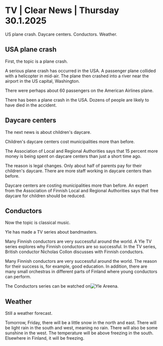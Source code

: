 # TV \| Clear News \| Thursday 30.1.2025

US plane crash. Daycare centers. Conductors. Weather.

## USA plane crash

First, the topic is a plane crash.

A serious plane crash has occurred in the USA. A passenger plane collided with a helicopter in mid-air. The plane then crashed into a river near the airport in the US capital, Washington.

There were perhaps about 60 passengers on the American Airlines plane.

There has been a plane crash in the USA. Dozens of people are likely to have died in the accident.

## Daycare centers

The next news is about children's daycare.

Children's daycare centers cost municipalities more than before.

The Association of Local and Regional Authorities says that 15 percent more money is being spent on daycare centers than just a short time ago.

The reason is legal changes. Only about half of parents pay for their children's daycare. There are more staff working in daycare centers than before.

Daycare centers are costing municipalities more than before. An expert from the Association of Finnish Local and Regional Authorities says that free daycare for children should be reduced.

## Conductors

Now the topic is classical music.

Yle has made a TV series about bandmasters.

Many Finnish conductors are very successful around the world. A Yle TV series explores why Finnish conductors are so successful. In the TV series, British conductor Nicholas Collon discusses with Finnish conductors.

Many Finnish conductors are very successful around the world. The reason for their success is, for example, good education. In addition, there are many small orchestras in different parts of Finland where young conductors can perform.

The Conductors series can be watched on![Yle Areena](https://areena.yle.fi/1-71023552).

## Weather

Still a weather forecast.

Tomorrow, Friday, there will be a little snow in the north and east. There will be light rain in the south and west, meaning no rain. There will also be some sunshine in the west. The temperature will be above freezing in the south. Elsewhere in Finland, it will be freezing.
